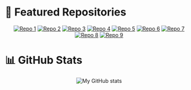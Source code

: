 # 📌 Featured Repositories

<div align="center">

[![Repo 1](https://github-readme-stats.vercel.app/api/pin/?username=danwilliams&repo=rustmark)](https://github.com/danwilliams/rustmark)
[![Repo 2](https://github-readme-stats.vercel.app/api/pin/?username=danwilliams&repo=terracotta)](https://github.com/danwilliams/terracotta)
[![Repo 3](https://github-readme-stats.vercel.app/api/pin/?username=danwilliams&repo=rubedo)](https://github.com/danwilliams/rubedo)
[![Repo 4](https://github-readme-stats.vercel.app/api/pin/?username=danwilliams&repo=isosphere)](https://github.com/danwilliams/isosphere)
[![Repo 5](https://github-readme-stats.vercel.app/api/pin/?username=danwilliams&repo=numberwang)](https://github.com/danwilliams/numberwang)
[![Repo 6](https://github-readme-stats.vercel.app/api/pin/?username=danwilliams&repo=patchify)](https://github.com/danwilliams/patchify)
[![Repo 7](https://github-readme-stats.vercel.app/api/pin/?username=danwilliams&repo=sham)](https://github.com/danwilliams/sham)
[![Repo 8](https://github-readme-stats.vercel.app/api/pin/?username=danwilliams&repo=weekdays)](https://github.com/danwilliams/weekdays)
[![Repo 9](https://github-readme-stats.vercel.app/api/pin/?username=danwilliams&repo=boilerplate-multiplatform)](https://github.com/danwilliams/boilerplate-multiplatform)

</div>

# 📊 GitHub Stats

<div align="center">

![My GitHub stats](https://github-readme-stats.vercel.app/api?username=danwilliams&show_icons=true&theme=default)

</div>
